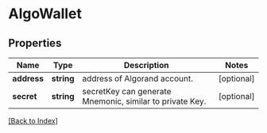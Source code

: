 # AlgoWallet

## Properties

Name | Type | Description | Notes
------------ | ------------- | ------------- | -------------
**address** | **string** | address of Algorand account. | [optional]
**secret** | **string** | secretKey can generate Mnemonic, similar to private Key. | [optional]

[[Back to Index]](../index.md)
